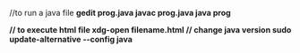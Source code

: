 //to run a java file
<b>
gedit prog.java
javac prog.java
java prog
<b>

// to execute html file
<b>
xdg-open filename.html
<b>
// change java version
<b>
sudo update-alternative --config java
<b>
